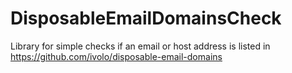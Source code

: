 # DisposableEmailDomainsCheck
Library for simple checks if an email or host address is listed in https://github.com/ivolo/disposable-email-domains
